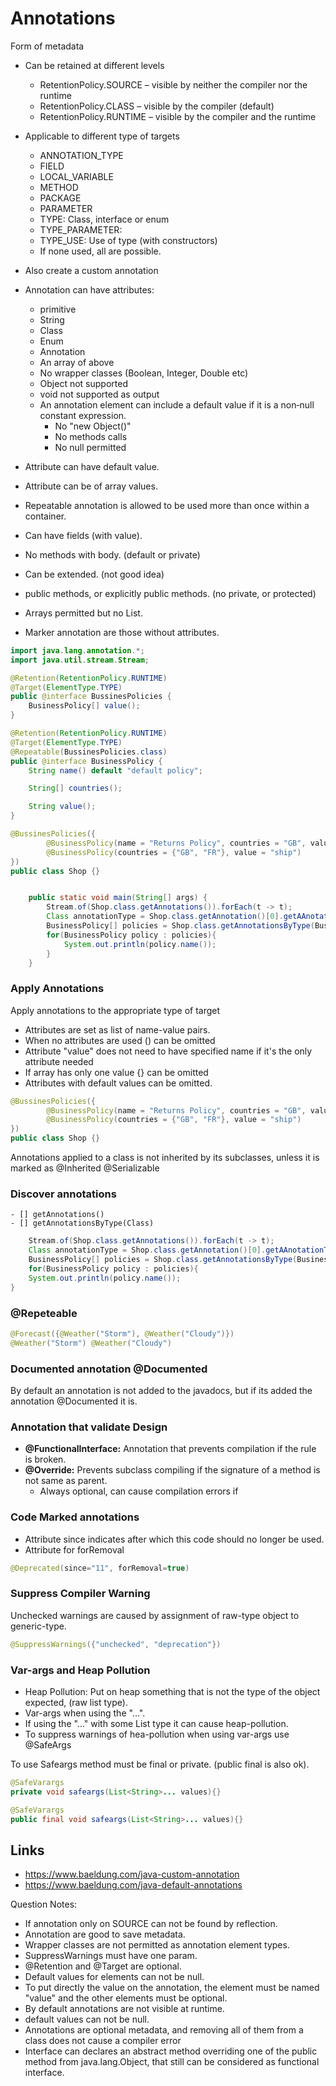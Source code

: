 # Annotations
Form of metadata

- Can be retained at different levels
  - RetentionPolicy.SOURCE – visible by neither the compiler nor the runtime
  - RetentionPolicy.CLASS – visible by the compiler (default)
  - RetentionPolicy.RUNTIME – visible by the compiler and the runtime

- Applicable to different type of targets
  - ANNOTATION_TYPE
  - FIELD
  - LOCAL_VARIABLE
  - METHOD
  - PACKAGE
  - PARAMETER
  - TYPE: Class, interface or enum
  - TYPE_PARAMETER:
  - TYPE_USE: Use of type (with constructors)
  - If none used, all are possible.

- Also create a custom annotation

- Annotation can have attributes:
  - primitive
  - String
  - Class
  - Enum
  - Annotation
  - An array of above
  - No wrapper classes (Boolean, Integer, Double etc)
  - Object not supported
  - void not supported as output  
  - An annotation element can include a default value if it is a non‐null constant expression.
    - No "new Object()"
    - No methods calls
    - No null permitted

- Attribute can have default value.
- Attribute can be of array values.
- Repeatable annotation is allowed to be used more than once within a container.

- Can have fields (with value).
- No methods with body. (default or private)
- Can be extended. (not good idea)
- public methods, or explicitly public methods. (no private, or protected)
- Arrays permitted but no List.

- Marker annotation are those without attributes.

```java
import java.lang.annotation.*;
import java.util.stream.Stream;

@Retention(RetentionPolicy.RUNTIME)
@Target(ElementType.TYPE)
public @interface BussinesPolicies {
    BusinessPolicy[] value();
}

@Retention(RetentionPolicy.RUNTIME)
@Target(ElementType.TYPE)
@Repeatable(BussinesPolicies.class)
public @interface BusinessPolicy {
    String name() default "default policy";

    String[] countries();

    String value();
}

@BussinesPolicies({
        @BusinessPolicy(name = "Returns Policy", countries = "GB", value = "4"),
        @BusinessPolicy(countries = {"GB", "FR"}, value = "ship")
})
public class Shop {}


    public static void main(String[] args) {
        Stream.of(Shop.class.getAnnotations()).forEach(t -> t);
        Class annotationType = Shop.class.getAnnotation()[0].getAAnotationType();
        BusinessPolicy[] policies = Shop.class.getAnnotationsByType(BusinessPolicy.class);
        for(BusinessPolicy policy : policies){
            System.out.println(policy.name());
        }
    }

```

### Apply Annotations
Apply annotations to the appropriate type of target
- Attributes are set as list of name-value pairs.
- When no attributes are used () can be omitted
- Attribute "value" does not need to have specified name if it's the only attribute needed
- If array has only one value {} can be omitted
- Attributes with default values can be omitted.

```java
@BussinesPolicies({
        @BusinessPolicy(name = "Returns Policy", countries = "GB", value = "4"),
        @BusinessPolicy(countries = {"GB", "FR"}, value = "ship")
})
public class Shop {}


```

Annotations applied to a class is not inherited by its subclasses, unless it is marked as @Inherited @Serializable

### Discover annotations

    - [] getAnnotations()
    - [] getAnnotationsByType(Class)

```java
    Stream.of(Shop.class.getAnnotations()).forEach(t -> t);
    Class annotationType = Shop.class.getAnnotation()[0].getAAnotationType();
    BusinessPolicy[] policies = Shop.class.getAnnotationsByType(BusinessPolicy.class);
    for(BusinessPolicy policy : policies){
    System.out.println(policy.name());
}
```

### @Repeteable

```java
@Forecast({@Weather("Storm"), @Weather("Cloudy")})
@Weather("Storm") @Weather("Cloudy")
```

### Documented annotation @Documented

By default an annotation is not added to the javadocs, but if its added the annotation @Documented it is.

### Annotation that validate Design

- **@FunctionalInterface:** Annotation that prevents compilation if the rule is broken.
- **@Override:** Prevents subclass compiling if the signature of a method is not same as parent.
  - Always optional, can cause compilation errors if

### Code Marked annotations
- Attribute since indicates after which this code should no longer be used.
- Attribute for forRemoval

```java
@Deprecated(since="11", forRemoval=true)
```

### Suppress Compiler Warning
Unchecked warnings are caused by assignment of raw-type object to generic-type.

```java
@SuppressWarnings({"unchecked", "deprecation"})
```

### Var-args and Heap Pollution
- Heap Pollution: Put on heap something that is not the type of the object expected, (raw list type).
- Var-args when using the "...".
- If using the "..." with some List type it can cause heap-pollution.
- To suppress warnings of hea-pollution when using var-args use @SafeArgs

To use Safeargs method must be final or private. (public final is also ok).

```java
@SafeVarargs
private void safeargs(List<String>... values){}

@SafeVarargs
public final void safeargs(List<String>... values){}
```

## Links

- https://www.baeldung.com/java-custom-annotation
- https://www.baeldung.com/java-default-annotations

Question Notes:
- If annotation only on SOURCE can not be found by reflection.
- Annotation are good to save metadata.
- Wrapper classes are not permitted as annotation element types.
- SuppressWarnings must have one param.
- @Retention and @Target are optional.
- Default values for elements can not be null.
- To put directly the value on the annotation, the element must be named "value" and the other elements must be optional.
- By default annotations are not visible at runtime.
- default values can not be null.
- Annotations are optional metadata, and removing all of them from a class does not cause a compiler error
- Interface can declares an abstract method overriding one of the public method from java.lang.Object, that still can be considered as functional interface.

